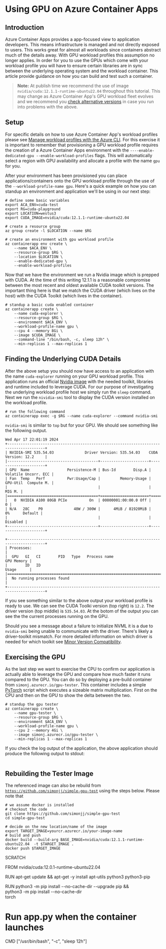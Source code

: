 # Using GPU on Azure Container Apps

## Introduction

Azure Container Apps provides a app-focused view to application developers. This means infrastructure is managed and not directly exposed to users. This works great for almost all workloads since containers abstract much of the details away. With GPU workload profiles this assumption no longer applies. In order for you to use the GPUs which come with your workload profile you will have to ensure certain libraries are in sync between the underlying operating system and the workload container. This article provide guidance on how you can build and test such a container.

> **Note:** At publish time we recommend the use of image `nvidia/cuda:12.1.1-runtime-ubuntu22.04` throughout this tutorial. This may change as Azure Container App's GPU workload fleet evolves and we recommend you [check alternative versions](https://hub.docker.com/r/nvidia/cuda/tags) in case you run into problems with the above.

## Setup

For specific details on how to use Azure Container App's workload profiles please see [Manage workload profiles with the Azure CLI](https://learn.microsoft.com/en-us/azure/container-apps/workload-profiles-manage-cli?tabs=external-env&pivots=aca-vnet-managed). For this exercise it is important to remember that provisioning a GPU workload profile requires the creation of a Azure Container Apps environment with the `----enable-dedicated-gpu --enable-workload-profiles` flags. This will automatically select a region with GPU availability and allocate a profile with the name `gpu` for you.

After your environment has been provisioned you can place applications/containers onto the GPU workload profile through the use of the `--workload-profile-name gpu`. Here's a quick example on how you can standup an environment and application we'll be using in our next step:

```
# define some basic variables
export ACA_ENV=cuda-test
export RG=cuda-playground
export LOCATION=westus3
export CUDA_IMAGE=nvidia/cuda:12.1.1-runtime-ubuntu22.04

# create a resource group
az group create -l $LOCATION --name $RG

# create an environment with gpu workload profile
az containerapp env create \
    --name $ACA_ENV \
    --resource-group $RG \
    --location $LOCATION \
    --enable-dedicated-gpu \
    --enable-workload-profiles
```

Now that we have the environment we run a Nvidia image which is prepped with CUDA. At the time of this writing 12.1.1 is a reasonable compromise between the most recent and oldest available CUDA toolkit versions. The important thing here is that we match the CUDA driver (which lives on the host) with the CUDA Toolkit (which lives in the container). 

```
# standup a basic cuda enabled container
az containerapp create \
    --name cuda-explorer \
    --resource-group $RG \
    --environment $ACA_ENV \
    --workload-profile-name gpu \
    --cpu 4 --memory 8Gi \
    --image $CUDA_IMAGE \
    --command-line "/bin/bash, -c, sleep 12h" \
    --min-replicas 1 --max-replicas 1
```

## Finding the Underlying CUDA Details

After the above setup you should now have access to an application with the name `cuda-explorer` running on your GPU workload profile. This application runs an official [Nvidia image](https://hub.docker.com/r/nvidia/cuda) with the needed toolkit, libraries and runtime included to leverage CUDA. For our purpose of investigating the underlying workload profile host we simply run the `sleep` command. Next we run the `nividia-smi` tool to display the CUDA version installed on the workload profile.

```
# run the following command
az containerapp exec -g $RG --name cuda-explorer --command nvidia-smi
```

`nvidia-smi` is similar to `top` but for your GPU. We should see something like the following output. 

```
Wed Apr 17 22:01:19 2024
+---------------------------------------------------------------------------------------+
| NVIDIA-SMI 535.54.03              Driver Version: 535.54.03    CUDA Version: 12.2     |
|-----------------------------------------+----------------------+----------------------+
| GPU  Name                 Persistence-M | Bus-Id        Disp.A | Volatile Uncorr. ECC |
| Fan  Temp   Perf          Pwr:Usage/Cap |         Memory-Usage | GPU-Util  Compute M. |
|                                         |                      |               MIG M. |
|=========================================+======================+======================|
|   0  NVIDIA A100 80GB PCIe          On  | 00000001:00:00.0 Off |                    0 |
| N/A   28C    P0              40W / 300W |      4MiB / 81920MiB |      0%      Default |
|                                         |                      |             Disabled |
+-----------------------------------------+----------------------+----------------------+

+---------------------------------------------------------------------------------------+
| Processes:                                                                            |
|  GPU   GI   CI        PID   Type   Process name                            GPU Memory |
|        ID   ID                                                             Usage      |
|=======================================================================================|
|  No running processes found                                                           |
+---------------------------------------------------------------------------------------+
```

If you see something similar to the above output your workload profile is ready to use. We can see the CUDA Toolki version (top right) is `12.2`. The driver version (top middle) is `535.54.03`. At the botom of the output you can see the the current processes running on the GPU. 

Should you see a message about a failure to initialize NVML it is a due to `nvidia-smi` being unable to communicate with the driver. There's likely a driver-toolkit mismatch. For more detailed information on which driver is needed for which toolkit see [Minor Version Compatibility](https://docs.nvidia.com/deploy/cuda-compatibility/index.html#minor-version-compatibility).


## Exercising the GPU

As the last step we want to exercise the CPU to confirm our application is actually able to leverage the GPU and compare how much faster it runs compared to the GPU. You can do so by deploying a pre-build container from `simonj.azurecr.io/gpu-tester`. This container includes a simple [PyTorch](https://pytorch.org/) script which executes a sizeable matrix multiplication. First on the CPU and then on the GPU to show the delta between the two. 

```
# standup the gpu tester
az containerapp create \
    --name gpu-tester \
    --resource-group $RG \
    --environment $ACA_ENV \
    --workload-profile-name gpu \
    --cpu 2 --memory 4Gi \
    --image simonj.azurecr.io/gpu-tester \
    --min-replicas 1 --max-replicas 1
```

If you check the log output of the application, the above application should produce the following output to stdout:

```

```

## Rebuilding the Tester Image

The referenced image can also be rebuild from [`https://github.com/simonjj/simple-gpu-test`](https://github.com/simonjj/simple-gpu-test) using the steps below. Please note that 

```
# we assume docker is installed
# checkout the code
git clone https://github.com/simonjj/simple-gpu-test
cd simple-gpu-test

# decide on the new location/name of the image
export TARGET_IMAGE=yourcr.azurecr.io/your-image-name
# build and push
docker build --build-arg BASE_IMAGE=nvidia/cuda:12.1.1-runtime-ubuntu22.04  -t $TARGET_IMAGE .
docker push $TARGET_IMAGE
```



















SCRATCH


FROM nvidia/cuda:12.0.1-runtime-ubuntu22.04

RUN apt-get update && apt-get -y install apt-utils python3 python3-pip 

RUN python3 -m pip install --no-cache-dir --upgrade pip && \
    python3 -m pip install --no-cache-dir \
    torch

# Run app.py when the container launches
CMD ["/usr/bin/bash", "-c", "sleep 12h"]